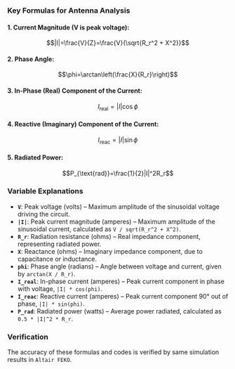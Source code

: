 ### Key Formulas for Antenna Analysis

#### 1. Current Magnitude (V is peak voltage):
$$|I|=\frac{V}{Z}=\frac{V}{\sqrt{R_r^2 + X^2}}$$

#### 2. Phase Angle:
$$\phi=\arctan\left(\frac{X}{R_r}\right)$$

#### 3. In-Phase (Real) Component of the Current:
$$I_{\text{real}}=|I|\cos\phi$$

#### 4. Reactive (Imaginary) Component of the Current:
$$I_{\text{reac}}=|I|\sin\phi$$

#### 5. Radiated Power:
$$P_{\text{rad}}=\frac{1}{2}|I|^2R_r$$


### Variable Explanations
- **`V`**: Peak voltage (volts) – Maximum amplitude of the sinusoidal voltage driving the circuit.
- **`|I|`**: Peak current magnitude (amperes) – Maximum amplitude of the sinusoidal current, calculated as `V / sqrt(R_r^2 + X^2)`.
- **`R_r`**: Radiation resistance (ohms) – Real impedance component, representing radiated power.
- **`X`**: Reactance (ohms) – Imaginary impedance component, due to capacitance or inductance.
- **`phi`**: Phase angle (radians) – Angle between voltage and current, given by `arctan(X / R_r)`.
- **`I_real`**: In-phase current (amperes) – Peak current component in phase with voltage, `|I| * cos(phi)`.
- **`I_reac`**: Reactive current (amperes) – Peak current component 90° out of phase, `|I| * sin(phi)`.
- **`P_rad`**: Radiated power (watts) – Average power radiated, calculated as `0.5 * |I|^2 * R_r`.

### Verification 

The accuracy of these formulas and codes is verified by same simulation results in `Altair FEKO`.
